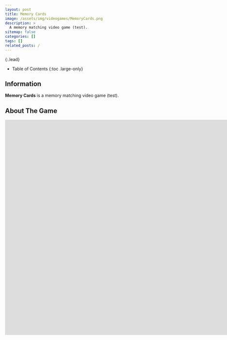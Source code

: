 ```yaml
---
layout: post
title: Memory Cards
image: /assets/img/videogames/MemoryCards.png
description: >
  A memory matching video game (test).
sitemap: false
categories: []
tags: []
related_posts: /
---
```


{:.lead}

- Table of Contents
{:toc .large-only}

## Information

**Memory Cards** is a memory matching video game (test).

## About The Game

<div class="lead aspect-ratio sixteen-nine">
          
<iframe width="1903" height="711" src="https://www.youtube.com/embed/_LxF1hIajpw" frameborder="0" allow="accelerometer; autoplay; clipboard-write; encrypted-media; gyroscope; picture-in-picture" allowfullscreen></iframe>

</div>